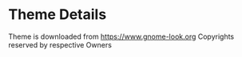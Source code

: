 # Theme Details

Theme is downloaded from https://www.gnome-look.org
Copyrights reserved by respective Owners
